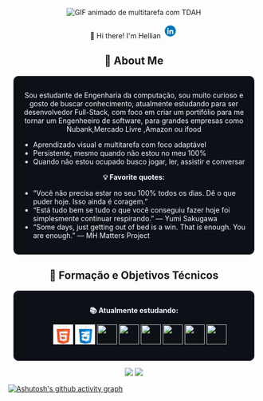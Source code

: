 <p align="center">
  <img src="https://raw.githubusercontent.com/HellianP/HellianP/main/Helliantdah.gif" width="480" alt="GIF animado de multitarefa com TDAH">
</p>

<p align="center">
  👋 Hi there! I'm Hellian <a href="https://www.linkedin.com/in/hellianpeixinho/" target="_blank">
  <img src="https://raw.githubusercontent.com/HellianP/HellianP/refs/heads/main/linkedin.gif" width="30" height="30" /> </a>
</p>

<h2 align="center">🧠 About Me</h2>
<div align="center" style="border:1px solid #444; border-radius:10px; padding:15px; margin:10px; background-color:#0d1117; color:#f0f6fc">
  <p>
   Sou estudante de Engenharia da computação, sou muito curioso e gosto de buscar conhecimento, atualmente estudando para ser desenvolvedor Full-Stack, com foco em criar um portifólio para me tornar um Engenheeiro de software, para grandes empresas como Nubank,Mercado Livre ,Amazon ou ifood
  </p>
  <ul align="left">
    <li>Aprendizado visual e multitarefa com foco adaptável</li>
    <li>Persistente, mesmo quando não estou no meu 100%</li>
    <li>Quando não estou ocupado busco jogar, ler, assistir e conversar
  </ul>

  <p><strong>💡 Favorite quotes:</strong></p>
  <ul align="left">
    <li>“Você não precisa estar no seu 100% todos os dias. Dê o que puder hoje. Isso ainda é coragem.”</li>
    <li>“Está tudo bem se tudo o que você conseguiu fazer hoje foi simplesmente continuar respirando.” — Yumi Sakugawa</li>
    <li>“Some days, just getting out of bed is a win. That is enough. You are enough.” — MH Matters Project</li>
  </ul>
</div>

</div>

<h2 align="center">🚀 Formação e Objetivos Técnicos</h2>
<div align="center" style="border:1px solid #444; border-radius:10px; padding:15px; margin:10px; background-color:#0d1117; color:#f0f6fc">
  <p><strong>📚 Atualmente estudando:</strong></p>
  <ul align="left">
    <p align="center">
<img src="https://raw.githubusercontent.com/HellianP/HellianP/refs/heads/main/html5.gif" width="40" height="40"/>
<img src="https://raw.githubusercontent.com/HellianP/HellianP/refs/heads/main/css3.gif" width="40" height="40"/> 
<img src="https://user-images.githubusercontent.com/74038190/212257454-16e3712e-945a-4ca2-b238-408ad0bf87e6.gif" width="40" height="40"/>
<img src="https://cdn.jsdelivr.net/gh/devicons/devicon@latest/icons/nodejs/nodejs-original-wordmark.svg" width="40" height="40"/>           
<img src=https://user-images.githubusercontent.com/74038190/212257472-08e52665-c503-4bd9-aa20-f5a4dae769b5.gif width="40" height="40"/>  
<img src="https://cdn.jsdelivr.net/gh/devicons/devicon@latest/icons/amazonwebservices/amazonwebservices-original-wordmark.svg" width="40" height="40"/> 
<img src="https://cdn.jsdelivr.net/gh/devicons/devicon@latest/icons/azuresqldatabase/azuresqldatabase-original.svg" width="40" height="40" />
<img src="https://cdn.jsdelivr.net/gh/devicons/devicon@latest/icons/php/php-original.svg" width="40" height="40" />
          

          


          
<p align="center">
</div>

<p align="center">
  <img height="150em" loading="lazy" src="https://github-readme-stats.vercel.app/api/top-langs/?username=HellianP&layout=compact&langs_count=7&theme=dracula"/>
  <img height="150em" loading="lazy" src="https://github-readme-stats.vercel.app/api?username=HellianP&show_icons=true&theme=dracula&include_all_commits=true&count_private=true"/>
</p>

[![Ashutosh's github activity graph](https://github-readme-activity-graph.vercel.app/graph?username=HellianP&theme=react-dark)](https://github.com/ashutosh00710/github-readme-activity-graph)

